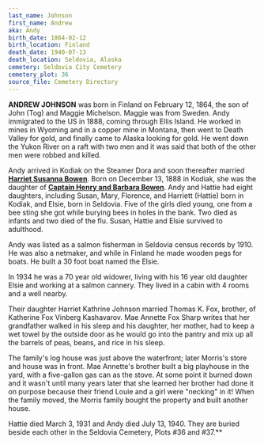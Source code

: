 ```yaml
---
last_name: Johnson
first_name: Andrew
aka: Andy
birth_date: 1864-02-12
birth_location: Finland
death_date: 1940-07-13
death_location: Seldovia, Alaska
cemetery: Seldovia City Cemetery
cemetery_plot: 36
source_file: Cemetery Directory
---
```


**ANDREW JOHNSON** was born in Finland on February 12, 1864, the son of
John (Tog) and Maggie Michelson. Maggie was from Sweden. Andy immigrated to the US in 1888, coming through Ellis Island. He worked in mines in Wyoming and in a copper mine in Montana, then went to Death Valley for gold, and finally came to Alaska looking for gold.  He went down the Yukon River on a raft with two men and it was said that both of the other men were robbed and killed.   

Andy arrived in Kodiak on the Steamer Dora and soon thereafter married [**Harriet Susanna Bowen**](./Johnson_Harriet_Susanna_Bowen.md).  Born on December 13, 1888 in Kodiak, she was the daughter of [**Captain Henry and Barbara Bowen**](Bowen_Captain_Henry_Richard.md).  Andy and Hattie had eight daughters, including Susan, Mary, Florence, and Harriett (Hattie) born in Kodiak, and Elsie, born in Seldovia. Five of the girls died young, one from a bee sting she got while burying bees in holes in the bank.  Two died as infants and two died of the flu. Susan, Hattie and Elsie survived to adulthood.

Andy was listed as a salmon fisherman in Seldovia census records by 1910. He was also a netmaker, and while in Finland he made wooden pegs for boats.  He built a 30 foot boat named the Elsie.

In 1934 he was a 70 year old widower, living with his 16 year old daughter Elsie and working at a salmon cannery. They lived in a cabin with 4 rooms and a well nearby.

Their daughter Harriet Kathrine Johnson married Thomas K. Fox, brother, of Katherine Fox Vinberg Kashavarov. Mae Annette Fox Sharp writes that her grandfather walked in his sleep and his daughter, her mother, had to keep a wet towel by the outside door as he would go into the pantry and mix up all the barrels of peas, beans, and rice in his sleep.

The family's log house was just above the waterfront; later Morris's store and house was in front. Mae Annette's brother built a big playhouse in the yard, with a five-gallon gas can as the stove. At some point it burned down and it wasn't until many years later that she learned her brother had done it on purpose because their friend Louie and a girl were "necking" in it! When the family moved, the Morris family bought the property and built another house. 

Hattie died March 3, 1931 and Andy died July 13, 1940. They are buried beside each other in the Seldovia
Cemetery, Plots \#36 and \#37.**

